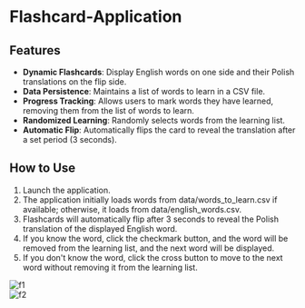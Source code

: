 # Flashcard-Application

## Features

- **Dynamic Flashcards**: Display English words on one side and their Polish translations on the flip side.
- **Data Persistence**: Maintains a list of words to learn in a CSV file.
- **Progress Tracking**: Allows users to mark words they have learned, removing them from the list of words to learn.
- **Randomized Learning**: Randomly selects words from the learning list.
- **Automatic Flip**: Automatically flips the card to reveal the translation after a set period (3 seconds).

## How to Use
1) Launch the application.
2) The application initially loads words from data/words_to_learn.csv if available; otherwise, it loads from data/english_words.csv.
3) Flashcards will automatically flip after 3 seconds to reveal the Polish translation of the displayed English word.
4) If you know the word, click the checkmark button, and the word will be removed from the learning list, and the next word will be displayed.
5) If you don't know the word, click the cross button to move to the next word without removing it from the learning list.

![f1](https://github.com/maxyymmm/Flashcard-Application/assets/120425774/8a8e4886-33ab-44f1-a131-e8e88d5a5e0e) </br>
![f2](https://github.com/maxyymmm/Flashcard-Application/assets/120425774/c7dd488e-8e31-4bb8-b551-80d53df7d3eb)
